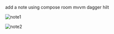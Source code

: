 add a note using
compose
room
mvvm
dagger hilt

![note1](https://github.com/marlemblink/noteCompose/assets/153971756/42d5fee1-db35-41c2-a625-36452975c962)

![note2](https://github.com/marlemblink/noteCompose/assets/153971756/1c637d7c-6268-4add-9de4-d1b9b5439aff)

